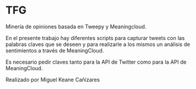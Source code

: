 # TFG
Minería de opiniones basada en Tweepy y Meaningcloud.

En el presente trabajo hay diferentes scripts para capturar tweets con las palabras claves que se deseen y para realizarle a los mismos un análisis de sentimientos a través de MeaningCloud. 

Es necesario pedir claves tanto para la API de Twitter como para la API de MeaningCloud. 


Realizado por Miguel Keane Cañizares

